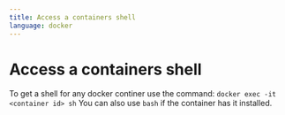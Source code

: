 ```yaml
---
title: Access a containers shell
language: docker
---
```

# Access a containers shell
To get a shell for any docker continer use the command:
`docker exec -it <container id> sh`
You can also use `bash` if the container has it installed.
